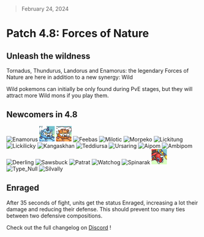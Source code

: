 > February 24, 2024

# Patch 4.8: Forces of Nature

## Unleash the wildness

Tornadus, Thundurus, Landorus and Enamorus: the legendary Forces of Nature are here in addition to a new synergy: Wild

Wild pokemons can initially be only found during PvE stages, but they will attract more Wild mons if you play them.

## Newcomers in 4.8

![Enamorus](https://raw.githubusercontent.com/PMDCollab/SpriteCollab/master/portrait/0905/Normal.png)
![Thundurus](https://raw.githubusercontent.com/PMDCollab/SpriteCollab/master/portrait/0642/Normal.png)
![Landorus](https://raw.githubusercontent.com/PMDCollab/SpriteCollab/master/portrait/0645/Normal.png)
![Feebas](https://raw.githubusercontent.com/PMDCollab/SpriteCollab/master/portrait/0349/Normal.png)
![Milotic](https://raw.githubusercontent.com/PMDCollab/SpriteCollab/master/portrait/0350/Normal.png)
![Morpeko](https://raw.githubusercontent.com/PMDCollab/SpriteCollab/master/portrait/0877/Normal.png)
![Lickitung](https://raw.githubusercontent.com/PMDCollab/SpriteCollab/master/portrait/0108/Normal.png)
![Lickilicky](https://raw.githubusercontent.com/PMDCollab/SpriteCollab/master/portrait/0463/Normal.png)
![Kangaskhan](https://raw.githubusercontent.com/PMDCollab/SpriteCollab/master/portrait/0115/Normal.png)
![Teddiursa](https://raw.githubusercontent.com/PMDCollab/SpriteCollab/master/portrait/0216/Normal.png)
![Ursaring](https://raw.githubusercontent.com/PMDCollab/SpriteCollab/master/portrait/0217/Normal.png)
![Aipom](https://raw.githubusercontent.com/PMDCollab/SpriteCollab/master/portrait/0190/Normal.png)
![Ambipom](https://raw.githubusercontent.com/PMDCollab/SpriteCollab/master/portrait/0424/Normal.png)
![Deerling](https://raw.githubusercontent.com/PMDCollab/SpriteCollab/master/portrait/0585/Normal.png)
![Sawsbuck](https://raw.githubusercontent.com/PMDCollab/SpriteCollab/master/portrait/0586/Normal.png)
![Patrat](https://raw.githubusercontent.com/PMDCollab/SpriteCollab/master/portrait/0504/Normal.png)
![Watchog](https://raw.githubusercontent.com/PMDCollab/SpriteCollab/master/portrait/0505/Normal.png)
![Spinarak](https://raw.githubusercontent.com/PMDCollab/SpriteCollab/master/portrait/0167/Normal.png)
![Ariados](https://raw.githubusercontent.com/PMDCollab/SpriteCollab/master/portrait/0168/Normal.png)
![Type_Null](https://raw.githubusercontent.com/PMDCollab/SpriteCollab/master/portrait/0772/Normal.png)
![Silvally](https://raw.githubusercontent.com/PMDCollab/SpriteCollab/master/portrait/0773/Normal.png)

## Enraged

After 35 seconds of fight, units get the status Enraged, increasing a lot their damage and reducing their defense. This should prevent too many ties between two defensive compositions.

Check out the full changelog on [Discord](https://discord.com/channels/737230355039387749/737230355039387752/1210882481172127794) !
